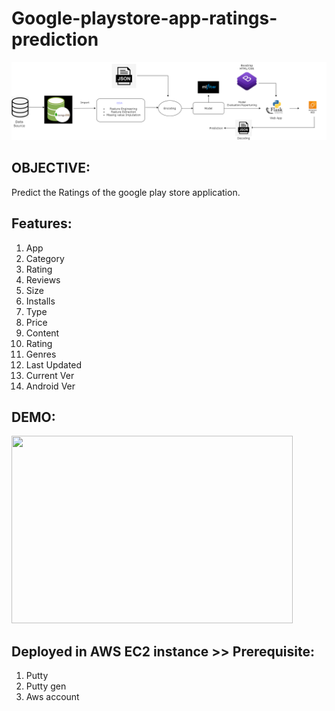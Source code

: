 # Google-playstore-app-ratings-prediction


![map](/mapimg/summa12.png)




## OBJECTIVE:
Predict the Ratings of the google play store application.


## Features:
1. App	
2. Category	
3. Rating	
4. Reviews	
5. Size	
6. Installs	
7. Type	
8. Price	
9. Content 
10. Rating	
11. Genres	
12. Last Updated	
13. Current Ver	
14. Android Ver


## DEMO:
<img src="/mapimg/playstore.gif" width="450" height="300"/>


## Deployed in  AWS EC2 instance >> Prerequisite:
1. Putty
2. Putty gen
3. Aws account
